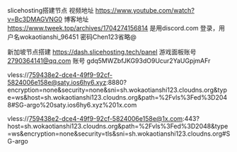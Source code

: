 slicehosting搭建节点 视频地址 https://www.youtube.com/watch?v=Bc3DMAGVNG0 博客地址 https://www.tweek.top/archives/1704274156814 是用discord.com 登录，用户名wokaotianshi_96451 密码Chen123省略@

新加坡节点搭建 https://dash.slicehosting.tech/panel 游戏面板账号 2790364141@qq.com 账号 gdq5MWZbfJKG93dO9Ucur2YaUGpjmAFr



vless://759438e2-dce4-49f9-92cf-5824006e158e@saty.ios6hy6.xyz:8880?encryption=none&security=none&sni=sh.wokaotianshi123.cloudns.org&type=ws&host=sh.wokaotianshi123.cloudns.org&path=%2Fvls%3Fed%3D2048#SG-argo%20saty.ios6hy6.xyz%201x.com

vless://759438e2-dce4-49f9-92cf-5824006e158e@1x.com:443?host=sh.wokaotianshi123.cloudns.org&path=%2Fvls%3Fed%3D2048&type=ws&encryption=none&security=tls&sni=sh.wokaotianshi123.cloudns.org#SG-argo
